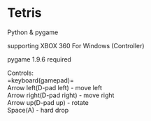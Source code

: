 # Tetris
Python & pygame

supporting XBOX 360 For Windows (Controller)  

pygame 1.9.6 required

Controls:  
=keyboard(gamepad)=  
Arrow left(D-pad left) - move left  
Arrow right(D-pad right) - move right  
Arrow up(D-pad up) - rotate  
Space(A) - hard drop  
